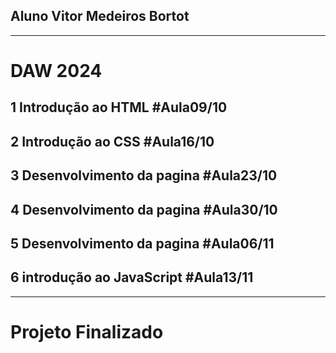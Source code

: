 ## Aluno Vitor Medeiros Bortot
---------------------------------------------
# DAW 2024
## 1 Introdução ao HTML #Aula09/10
## 2 Introdução ao CSS #Aula16/10
## 3 Desenvolvimento da pagina #Aula23/10
## 4 Desenvolvimento da pagina #Aula30/10
## 5 Desenvolvimento da pagina #Aula06/11
## 6 introdução ao JavaScript #Aula13/11
---------------------------------------------
# Projeto Finalizado